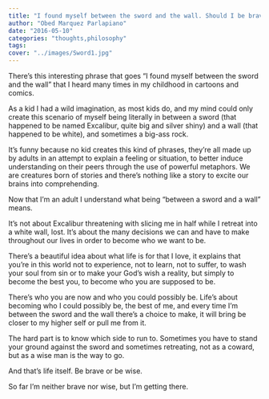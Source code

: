 ```yaml
---
title: "I found myself between the sword and the wall. Should I be brave or wise?"
author: "Obed Marquez Parlapiano"
date: "2016-05-10"
categories: "thoughts,philosophy"
tags:
cover: "../images/Sword1.jpg"
---
```


There’s this interesting phrase that goes “I found myself between the sword and the wall” that I heard many times in my childhood in cartoons and comics.

As a kid I had a wild imagination, as most kids do, and my mind could only create this scenario of myself being literally in between a sword (that happened to be named Excalibur, quite big and silver shiny) and a wall (that happened to be white), and sometimes a big-ass rock.

It’s funny because no kid creates this kind of phrases, they’re all made up by adults in an attempt to explain a feeling or situation, to better induce understanding on their peers through the use of powerful metaphors. We are creatures born of stories and there’s nothing like a story to excite our brains into comprehending.

Now that I’m an adult I understand what being “between a sword and a wall” means.

It’s not about Excalibur threatening with slicing me in half while I retreat into a white wall, lost. It’s about the many decisions we can and have to make throughout our lives in order to become who we want to be.

There’s a beautiful idea about what life is for that I love, it explains that you’re in this world not to experience, not to learn, not to suffer, to wash your soul from sin or to make your God’s wish a reality, but simply to become the best you, to become who you are supposed to be.

There’s who you are now and who you could possibly be. Life’s about becoming who I could possibly be, the best of me, and every time I’m between the sword and the wall there’s a choice to make, it will bring be closer to my higher self or pull me from it.

The hard part is to know which side to run to. Sometimes you have to stand your ground against the sword and sometimes retreating, not as a coward, but as a wise man is the way to go.

And that’s life itself. Be brave or be wise.

So far I’m neither brave nor wise, but I’m getting there.
